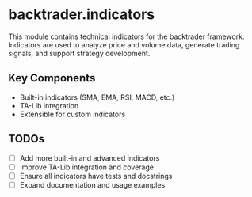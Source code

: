 # backtrader.indicators

This module contains technical indicators for the backtrader framework. Indicators
are used to analyze price and volume data, generate trading signals, and support
strategy development.

## Key Components

- Built-in indicators (SMA, EMA, RSI, MACD, etc.)
- TA-Lib integration
- Extensible for custom indicators

## TODOs

- [ ] Add more built-in and advanced indicators
- [ ] Improve TA-Lib integration and coverage
- [ ] Ensure all indicators have tests and docstrings
- [ ] Expand documentation and usage examples
